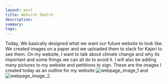 ```yaml
---
layout: post
title: Website Sketch 
description: 
summary: 
tags:
---
```

Today, We basically designed what we want our future website to look like. We created images on a paper and we uploaded them to slack for Kajari to see them. On my website, I want to talk about climate change and why its important and some things we can all do to avoid it. I will also be adding many pictures to my website and pettitions to sign. These are the images I created today as an outline for my website ![webpage_image_1]({{site.baseurl}}/images/assets/image1.jpg) and ![webpage_image_2]({{site.baseurl}}/images/assets/image2.jpg).